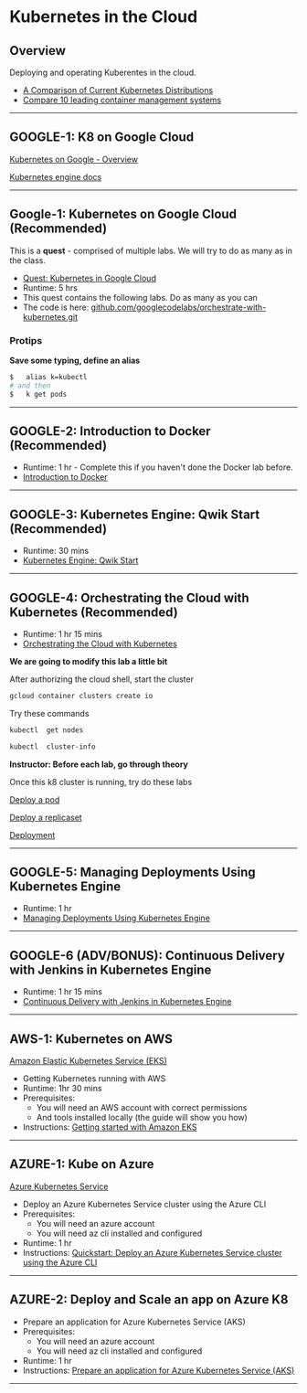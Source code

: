 # Kubernetes in the Cloud

## Overview

Deploying and operating Kuberentes in the cloud.

* [A Comparison of Current Kubernetes Distributions](https://dzone.com/articles/a-comparison-of-current-kubernetes-distributions)
* [Compare 10 leading container management systems](https://www.techtarget.com/searchitoperations/feature/Rounding-up-leading-container-management-software-in-detail)

---

## GOOGLE-1: K8 on Google Cloud

[Kubernetes on Google - Overview](https://cloud.google.com/kubernetes-engine/)

[Kubernetes engine docs](https://cloud.google.com/kubernetes-engine/docs)

---

## Google-1: Kubernetes on Google Cloud **(Recommended)**

This is a **quest** - comprised of multiple labs.  We will try to do as many as in the class.

* [Quest: Kubernetes in Google Cloud](https://www.cloudskillsboost.google/quests/29?catalog_rank=%7B%22rank%22%3A1%2C%22num_filters%22%3A0%2C%22has_search%22%3Atrue%7D&search_id=22998566)
* Runtime: 5 hrs
* This quest contains the following labs.  Do as many as you can
* The code is here: [github.com/googlecodelabs/orchestrate-with-kubernetes.git]( https://github.com/googlecodelabs/orchestrate-with-kubernetes.git)

### Protips

**Save some typing, define an alias**

```bash
$   alias k=kubectl
# and then 
$   k get pods
```

---

## GOOGLE-2: Introduction to Docker **(Recommended)**

* Runtime: 1 hr -  Complete this if you haven't done the Docker lab before.
* [Introduction to Docker](https://www.cloudskillsboost.google/focuses/1029?parent=catalog)

---

## GOOGLE-3: Kubernetes Engine: Qwik Start **(Recommended)**

* Runtime: 30 mins
* [Kubernetes Engine: Qwik Start](https://www.cloudskillsboost.google/focuses/878?parent=catalog)

---

## GOOGLE-4: Orchestrating the Cloud with Kubernetes **(Recommended)**

* Runtime: 1 hr 15 mins
* [Orchestrating the Cloud with Kubernetes](https://www.cloudskillsboost.google/focuses/557?parent=catalog)

**We are going to modify this lab a little bit**

After authorizing the cloud shell, start the cluster

```bash
gcloud container clusters create io
```

Try these commands

```bash
kubectl  get nodes
```

```bash
kubectl  cluster-info
```

**Instructor: Before each lab, go through theory**

Once this k8 cluster is running, try do these labs

[Deploy a pod](kubernetes-3a-pod.md)

[Deploy a replicaset](kubernetes-3b-replicaset.md)

[Deployment](kubernetes-3c-deployment.md)

---

## GOOGLE-5: Managing Deployments Using Kubernetes Engine

* Runtime: 1 hr
* [Managing Deployments Using Kubernetes Engine](https://www.cloudskillsboost.google/focuses/639?parent=catalog)

---

## GOOGLE-6 (ADV/BONUS): Continuous Delivery with Jenkins in Kubernetes Engine

* Runtime: 1 hr 15 mins
* [Continuous Delivery with Jenkins in Kubernetes Engine](https://www.cloudskillsboost.google/focuses/1104?parent=catalog)

---

## AWS-1: Kubernetes on AWS

[Amazon Elastic Kubernetes Service (EKS)](https://aws.amazon.com/eks/)

* Getting Kubernetes running with AWS
* Runtime: 1hr 30 mins
* Prerequisites:
    * You will need an AWS account with correct permissions
    * And tools installed locally (the guide will show you how)
* Instructions: [Getting started with Amazon EKS](https://docs.aws.amazon.com/eks/latest/userguide/getting-started.html)

---

## AZURE-1: Kube on Azure

[Azure Kubernetes Service](https://learn.microsoft.com/en-us/azure/aks/intro-kubernetes)

* Deploy an Azure Kubernetes Service cluster using the Azure CLI
* Prerequisites:
    * You will need an azure account
    * You will need az cli installed and configured
* Runtime: 1 hr
* Instructions: [Quickstart: Deploy an Azure Kubernetes Service cluster using the Azure CLI](https://learn.microsoft.com/en-us/azure/aks/learn/quick-kubernetes-deploy-cli)

---

## AZURE-2: Deploy and Scale an app on Azure K8

* Prepare an application for Azure Kubernetes Service (AKS)
* Prerequisites:
    * You will need an azure account
    * You will need az cli installed and configured
* Runtime: 1 hr
* Instructions: [Prepare an application for Azure Kubernetes Service (AKS)](https://learn.microsoft.com/en-us/azure/aks/tutorial-kubernetes-prepare-app)

---